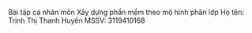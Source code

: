 Bài tập cá nhân môn Xây dựng phần mềm theo mô hình phân lớp
Họ tên: Trịnh Thị Thanh Huyền
MSSV: 3119410168

